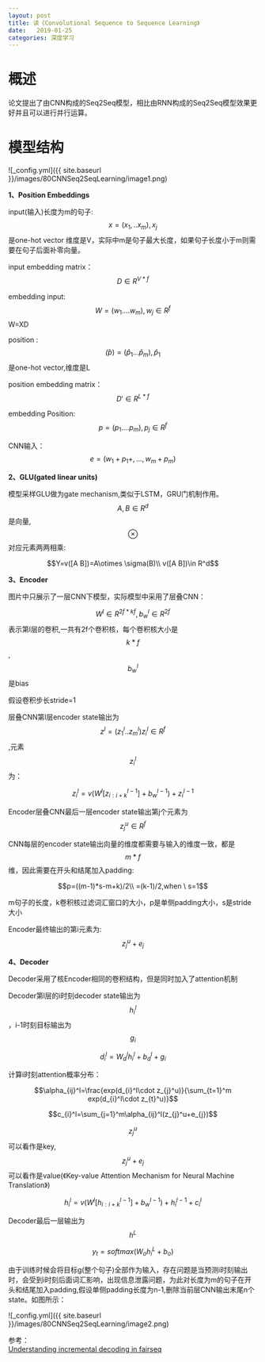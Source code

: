 ```yaml
---
layout: post
title: 读《Convolutional Sequence to Sequence Learning》
date:   2019-01-25
categories: 深度学习
---
```


# 概述

论文提出了由CNN构成的Seq2Seq模型，相比由RNN构成的Seq2Seq模型效果更好并且可以进行并行运算。

# 模型结构  

![_config.yml]({{ site.baseurl }}/images/80CNNSeq2SeqLearning/image1.png)

**1、Position Embeddings**   

input(输入)长度为m的句子:$$x=(x_{1},..x_{m}),x_{j}$$是one-hot vector 维度是V，实际中m是句子最大长度，如果句子长度小于m则需要在句子后面补零向量。     

input embedding matrix： $$D\in R^{V*f}$$    

embedding input: $$W=(w_{1}....w_{m}),w_{j}\in R^f$$  W=XD   

position :$$\hat(p)=(\hat{p}_{1}...\hat{p}_{m}),\hat{p}_{1}$$是one-hot vector,维度是L   

position embedding matrix： $$D'\in R^{L*f}$$    

embedding Position: $$p=(p_{1}....p_{m}),p_{j}\in R^f$$    

CNN输入：$$e=(w_{1}+p_{1}+,...,w_{m}+p_{m})$$   



**2、GLU(gated linear units)**  

模型采样GLU做为gate mechanism,类似于LSTM，GRU门机制作用。    
$$A,B \in R^{d}$$是向量,$$\otimes$$对应元素两两相乘:

$$Y=v([A B])=A\otimes \sigma(B)\\
v([A B])\in R^d$$  

**3、Encoder**  

图片中只展示了一层CNN下模型，实际模型中采用了层叠CNN： 

$$W^l\in R^{2f*kf},b_{w}^l \in R^{2f}$$表示第l层的卷积,一共有2f个卷积核，每个卷积核大小是$$k*f$$ , $$b_{w}^l$$是bias    

假设卷积步长stride=1

层叠CNN第l层encoder state输出为$$z^{l}=(z_{1}^l..z_{m}^l) z_{i}^l\in R^f$$,元素$$z_{i}^l$$为：  

$$z_{i}^l=v(W^l[z^{l-1}_{i:i+k}]+b_{w}^{l-1})+z_{i}^{l-1}$$     

Encoder层叠CNN最后一层encoder state输出第j个元素为$$z_{j}^u\in R^f$$  

CNN每层的encoder state输出向量的维度都需要与输入的维度一致，都是$$m*f$$维，因此需要在开头和结尾加入padding:

$$p=((m-1)*s-m+k)/2\\
=(k-1)/2,when \ s=1$$

m句子的长度，k卷积核过滤词汇窗口的大小，p是单侧padding大小，s是stride大小    

Encoder最终输出的第i元素为:$$z_{j}^u+e_{j}$$


**4、Decoder**   

Decoder采用了核Encoder相同的卷积结构，但是同时加入了attention机制    

Decoder第l层的i时刻decoder state输出为$$h_{i}^l$$，i-1时刻目标输出为 $$g_{i}$$   

$$d_{i}^l=W_{d}^lh_{i}^l+b_{d}^l+g_{i}$$   

计算i时刻attention概率分布：  

$$\alpha_{ij}^l=\frac{exp(d_{i}^l\cdot z_{j}^u)}{\sum_{t=1}^m exp(d_{i}^l\cdot z_{t}^u)}$$   

$$c_{i}^l=\sum_{j=1}^m\alpha_{ij}^l(z_{j}^u+e_{j})$$   

$$z_{j}^u$$可以看作是key,$$z_{j}^u+e_{j}$$可以看作是value(《Key-value Attention Mechanism for Neural Machine Translation》)   

$$h_{i}^l=v(W^l[h^{l-1}_{i:i+k}]+b_{w}^{l-1})+h_{i}^{l-1}+c_{i}^l$$   

Decoder最后一层输出为$$h^L$$

$$y_{t}=softmax(W_{o}h_{i}^L+b_{o})$$  


由于训练时候会将目标g(整个句子)全部作为输入，存在问题是当预测i时刻输出时，会受到i时刻后面词汇影响，出现信息泄露问题，为此对长度为m的句子在开头和结尾加入padding,假设单侧padding长度为n-1,删除当前层CNN输出末尾n个state。如图所示：  

![_config.yml]({{ site.baseurl }}/images/80CNNSeq2SeqLearning/image2.png)


参考：  
[Understanding incremental decoding in fairseq](http://www.telesens.co/2019/04/21/understanding-incremental-decoding-in-fairseq/)






